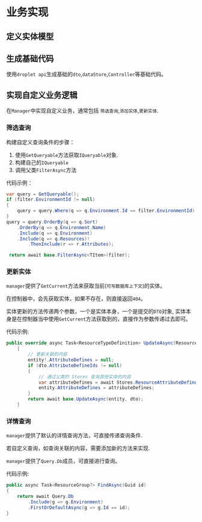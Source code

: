 
# 业务实现

## 定义实体模型

## 生成基础代码
使用`droplet api`生成基础的`dto`,`dataStore`,`Controller`等基础代码。

## 实现自定义业务逻辑

在`Manager`中实现自定义业务，通常包括 `筛选查询`,`添加实体`,`更新实体`.

### 筛选查询
构建自定义查询条件的步骤：

1. 使用`GetQueryable`方法获取`IQueryable`对象.
2. 构建自己的`IQueryable`
3. 调用父类`FilterAsync`方法

代码示例：

```csharp
var query = GetQueryable();
if (filter.EnvironmentId != null)
{
    query = query.Where(q => q.Environment.Id == filter.EnvironmentId);
}
query = query.OrderBy(q => q.Sort)
    .OrderBy(q => q.Environment.Name)
    .Include(q => q.Environment)
    .Include(q => q.Resources)!
        .ThenInclude(r => r.Attributes);

 return await base.FilterAsync<TItem>(filter);
```

### 更新实体
`manager`提供了`GetCurrent`方法来获取当前(`可写数据库上下文`)的实体。

在控制器中，会先获取实体，如果不存在，则直接返回`404`。

实体更新的方法传递两个参数，一个是实体本身，一个是提交的`DTO`对象,
实体本身是在控制器当中使用`GetCurrent`方法获取到的，直接作为参数传递过去即可。

代码示例:
```csharp
public override async Task<ResourceTypeDefinition> UpdateAsync(ResourceTypeDefinition entity, ResourceTypeDefinitionUpdateDto dto)
    {
        // 更新关联的内容
        entity!.AttributeDefines = null;
        if (dto.AttributeDefineIds != null)
        {
            // 通过父类的 Stores 查询其他实体的内容
            var attributeDefines = await Stores.ResourceAttributeDefineCommand.Db.Where(a => dto.AttributeDefineIds.Contains(a.Id)).ToListAsync();
            entity.AttributeDefines = attributeDefines;
        }
        return await base.UpdateAsync(entity, dto);
    }
```

### 详情查询
`manager`提供了默认的详情查询方法，可直接传递查询条件.

若自定义查询，如查询关联的内容，需要添加新的方法来实现.

`manager`提供了`Query.Db`成员，可直接进行查询。

代码示例:

```csharp
public async Task<ResourceGroup?> FindAsync(Guid id)
{
    return await Query.Db
        .Include(g => g.Environment)
        .FirstOrDefaultAsync(g => g.Id == id);
}
```